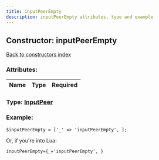 ```yaml
---
title: inputPeerEmpty
description: inputPeerEmpty attributes, type and example
---
```

## Constructor: inputPeerEmpty  
[Back to constructors index](index.md)



### Attributes:

| Name     |    Type       | Required |
|----------|:-------------:|---------:|



### Type: [InputPeer](../types/InputPeer.md)


### Example:

```
$inputPeerEmpty = ['_' => 'inputPeerEmpty', ];
```  

Or, if you're into Lua:  


```
inputPeerEmpty={_='inputPeerEmpty', }

```



